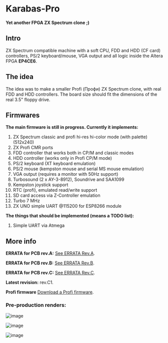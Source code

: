 # Karabas-Pro

**Yet another FPGA ZX Spectrum clone ;)**

## Intro

ZX Spectrum compatible machine with a soft CPU, FDD and HDD (CF card) controllers, PS/2 keyboard/mouse, VGA output and all logic inside the Altera FPGA **EP4CE6**.

## The idea

The idea was to make a smaller Profi (Профи) ZX Spectrum clone, with real FDD and HDD controllers. The board size should fit the dimensions of the real 3.5" floppy drive. 

## Firmwares

**The main firmware is still in progress. Currently it implements:**

1) ZX Spectrum classic and profi hi-res hi-color mode (with palette) (512x240)
2) ZX Profi CMR ports
3) FDD controller that works both in CP/M and classic modes
4) HDD controller (works only in Profi CP/M mode)
5) PS/2 keyboard (XT keyboard emulation)
6) PS/2 mouse (kempston mouse and serial MS mouse emulation)
7) VGA output (requires a monitor with 50Hz support)
8) Turbosound (2 x AY-3-8912), Soundrive and SAA1099
9) Kempston joystick support
10) RTC (profi), emulated read/write support
11) SD card access via Z-Controller emulation
12) Turbo 7 MHz
13) ZX UNO simple UART @115200 for ESP8266 module

**The things that should be implemented (means a TODO list):**

1) Simple UART via Atmega

## More info

**ERRATA for PCB rev.A:** [See ERRATA Rev.A](https://github.com/andykarpov/karabas-pro/blob/master/ERRATA-REVA.md).

**ERRATA for PCB rev.B:** [See ERRATA Rev.B](https://github.com/andykarpov/karabas-pro/blob/master/ERRATA-REVB.md).

**ERRATA for PCB rev.С:** [See ERRATA Rev.С](https://github.com/andykarpov/karabas-pro/blob/master/ERRATA-REVС.md).

**Latest revision:** rev.C1.

**Profi firmware** [Download a Profi firmware](https://github.com/andykarpov/karabas-pro/tree/master/firmware/releases/profi).

### Pre-production renders:

![image](https://github.com/andykarpov/karabas-pro/raw/master/docs/photos/karabas-pro-revC-top.png)

![image](https://github.com/andykarpov/karabas-pro/raw/master/docs/photos/karabas-pro-revC-bot.png)

![image](https://github.com/andykarpov/karabas-pro/raw/master/docs/photos/karabas-pro-revC-back.png)


